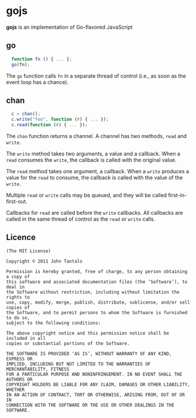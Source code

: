 # gojs

**gojs** is an implementation of Go-flavored JavaScript

## go

```javascript
  function fn () { ... };
  go(fn);
```

The `go` function calls `fn` in a separate thread of control (i.e., as soon as the event loop has a chance).

## chan

```javascript
  c = chan();
  c.write("foo", function (r) { ... });
  c.read(function (r) { ... });
```

The `chan` function returns a channel. A channel has two methods, `read` and `write`.

The `write` method takes two arguments, a value and a callback. When a `read` consumes the `write`, the callback is called with the original value.

The `read` method takes one argument, a callback. When a `write` produces a value for the `read` to consume, the callback is called with the value of the `write`.

Multiple `read` or `write` calls may be queued, and they will be called first-in-first-out.

Callbacks for `read` are called before the `write` callbacks. All callbacks are called in the same thread of control as the `read` or `write` calls.

## Licence

    (The MIT License)

    Copyright © 2011 John Tantalo

    Permission is hereby granted, free of charge, to any person obtaining a copy of
    this software and associated documentation files (the ‘Software’), to deal in
    the Software without restriction, including without limitation the rights to
    use, copy, modify, merge, publish, distribute, sublicense, and/or sell copies of
    the Software, and to permit persons to whom the Software is furnished to do so,
    subject to the following conditions:

    The above copyright notice and this permission notice shall be included in all
    copies or substantial portions of the Software.

    THE SOFTWARE IS PROVIDED ‘AS IS’, WITHOUT WARRANTY OF ANY KIND, EXPRESS OR
    IMPLIED, INCLUDING BUT NOT LIMITED TO THE WARRANTIES OF MERCHANTABILITY, FITNESS
    FOR A PARTICULAR PURPOSE AND NONINFRINGEMENT. IN NO EVENT SHALL THE AUTHORS OR
    COPYRIGHT HOLDERS BE LIABLE FOR ANY CLAIM, DAMAGES OR OTHER LIABILITY, WHETHER
    IN AN ACTION OF CONTRACT, TORT OR OTHERWISE, ARISING FROM, OUT OF OR IN
    CONNECTION WITH THE SOFTWARE OR THE USE OR OTHER DEALINGS IN THE SOFTWARE.
